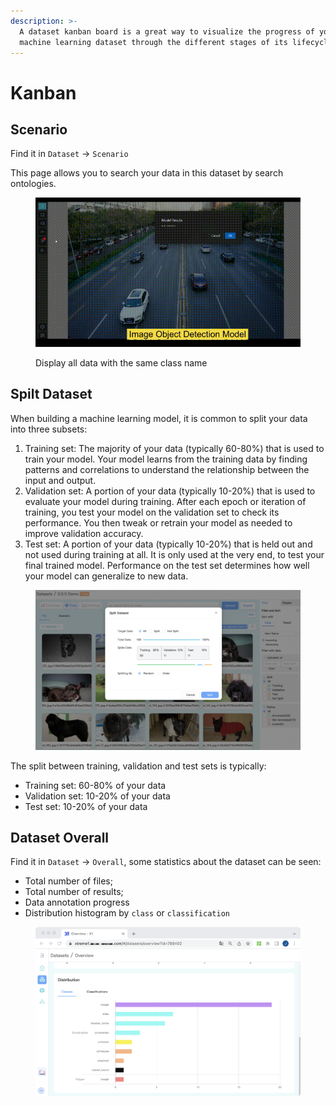 ```yaml
---
description: >-
  A dataset kanban board is a great way to visualize the progress of your
  machine learning dataset through the different stages of its lifecycle.
---
```


# Kanban

## Scenario

Find it in `Dataset` -> `Scenario`

This page allows you to search your data in this dataset by search ontologies.

<figure><img src="../../.gitbook/assets/image (1).png" alt=""><figcaption><p>Display all data with the same class name</p></figcaption></figure>

## Spilt Dataset

When building a machine learning model, it is common to split your data into three subsets:

1. Training set: The majority of your data (typically 60-80%) that is used to train your model. Your model learns from the training data by finding patterns and correlations to understand the relationship between the input and output.
2. Validation set: A portion of your data (typically 10-20%) that is used to evaluate your model during training. After each epoch or iteration of training, you test your model on the validation set to check its performance. You then tweak or retrain your model as needed to improve validation accuracy.
3. Test set: A portion of your data (typically 10-20%) that is held out and not used during training at all. It is only used at the very end, to test your final trained model. Performance on the test set determines how well your model can generalize to new data.&#x20;

<figure><img src="../../.gitbook/assets/image (2).png" alt=""><figcaption></figcaption></figure>

The split between training, validation and test sets is typically:

* Training set: 60-80% of your data
* Validation set: 10-20% of your data
* Test set: 10-20% of your data

## Dataset Overall

Find it in `Dataset` -> `Overall`, some statistics about the dataset can be seen:

* Total number of files;
* Total number of results;
* Data annotation progress
* Distribution histogram by `class` or `classification`

<figure><img src="../../.gitbook/assets/image (8).png" alt=""><figcaption></figcaption></figure>
